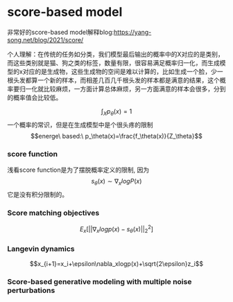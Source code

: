
# score-based model
非常好的score-based model解释blog:https://yang-song.net/blog/2021/score/

$$$$
个人理解：在传统的任务如分类，我们模型最后输出的概率中的X对应的是类别，而这些类别就是猫、狗之类的标签，数量有限，很容易满足概率归一化，而生成模型的x对应的是生成物，这些生成物的空间是难以计算的，比如生成一个脸，少一根头发都算一个新的样本，而相差几百几千根头发的样本都是满意的结果，这个概率要归一化就比较麻烦，一方面计算总体麻烦，另一方面满意的样本会很多，分到的概率值会比较低。


$$\int_X p_\theta(x)=1   $$
一个概率的常识，但是在生成模型中是个很头疼的限制
$$energe\ based:\ p_\theta(x)=\frac{f_\theta(x)}{Z_\theta}$$

### score function

浅看score function是为了摆脱概率定义的限制, 因为 $$s_\theta(x)\sim\nabla_xlogP(x)$$它是没有积分限制的。

### Score matching objectives
$$E_{x}[||\nabla_xlogp(x)-s_\theta(x)||_2^2]$$
### Langevin dynamics
$$x_{i+1}=x_i+\epsilon\nabla_xlogp(x)+\sqrt{2\epsilon}z_i$$

### Score-based generative modeling with multiple noise perturbations
